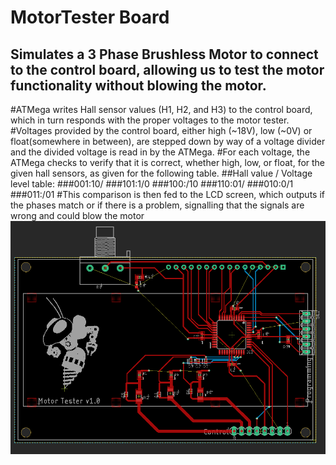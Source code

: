 # MotorTester Board

## Simulates a 3 Phase Brushless Motor to connect to the control board, allowing us to test the motor functionality without blowing the motor.

#ATMega writes Hall sensor values (H1, H2, and H3) to the control board, which in turn responds with the proper voltages to the motor tester.
#Voltages provided by the control board, either high (~18V), low (~0V) or float(somewhere in between), are stepped down by way of a voltage divider and the divided voltage is read in by the ATMega.
#For each voltage, the ATMega checks to verify that it is correct, whether high, low, or float, for the given hall sensors, as given for the following table.
##Hall value / Voltage level table:
###001:10/
###101:1/0
###100:/10
###110:01/
###010:0/1
###011:/01
#This comparison is then fed to the LCD screen, which outputs if the phases match or if there is a problem, signalling that the signals are wrong and could blow the motor
![MotorTester Board](./motortester.png)
